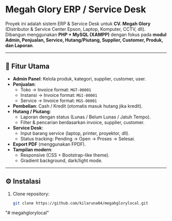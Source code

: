 # Megah Glory ERP / Service Desk

Proyek ini adalah sistem ERP & Service Desk untuk **CV. Megah Glory** (Distributor & Service Center Epson, Laptop, Komputer, CCTV, dll).  
Dibangun menggunakan **PHP + MySQL (XAMPP)** dengan fokus pada **modul Admin, Penjualan, Service, Hutang/Piutang, Supplier, Customer, Produk, dan Laporan**.

---

## 🚀 Fitur Utama
- **Admin Panel**: Kelola produk, kategori, supplier, customer, user.
- **Penjualan**:
  - Toko → Invoice format: `MGT-00001`
  - Instansi → Invoice format: `MGI-00001`
  - Service → Invoice format: `MGS-00001`
- **Pembelian**: Cash / Kredit (otomatis masuk hutang jika kredit).
- **Hutang / Piutang**:
  - Laporan dengan status (Lunas / Belum Lunas / Jatuh Tempo).
  - Filter & pencarian berdasarkan invoice, supplier, customer.
- **Service Desk**:
  - Input barang service (laptop, printer, proyektor, dll).
  - Status tracking: Pending → Open → Proses → Selesai.
- **Export PDF** (menggunakan FPDF).
- **Tampilan modern**:
  - Responsive (CSS + Bootstrap-like theme).
  - Gradient background, dark/light mode.

---

## ⚙️ Instalasi
1. Clone repository:
   ```bash
   git clone https://github.com/kilaruna04/megahglorylocal.git
"# megahglorylocal" 
